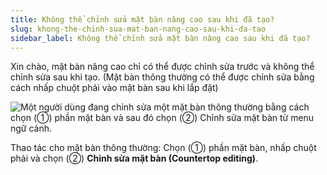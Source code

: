 ```yaml
---
title: Không thể chỉnh sửa mặt bàn nâng cao sau khi đã tạo?
slug: khong-the-chinh-sua-mat-ban-nang-cao-sau-khi-da-tao
sidebar_label: Không thể chỉnh sửa mặt bàn nâng cao sau khi đã tạo?
---
```


Xin chào, mặt bàn nâng cao chỉ có thể được chỉnh sửa trước và không thể chỉnh sửa sau khi tạo. (Mặt bàn thông thường có thể được chỉnh sửa bằng cách nhấp chuột phải vào mặt bàn sau khi lắp đặt)

![Một người dùng đang chỉnh sửa một mặt bàn thông thường bằng cách chọn (①) phần mặt bàn và sau đó chọn (②) Chỉnh sửa mặt bàn từ menu ngữ cảnh.](https://storage.googleapis.com/jegavn_kb/images/adc61707-1554-4a2e-b1c9-dc8fa44f908e.png)

Thao tác cho mặt bàn thông thường: Chọn (①) phần mặt bàn, nhấp chuột phải và chọn (②) **Chỉnh sửa mặt bàn (Countertop editing)**.